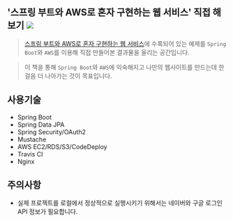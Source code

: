 ## '스프링 부트와 AWS로 혼자 구현하는 웹 서비스' 직접 해보기 ![](https://app.travis-ci.com/LeapRealm/Hands-On-Web-Service-Implemented-with-Spring-Boot-and-AWS.svg?branch=main)



> [스프링 부트와 AWS로 혼자 구현하는 웹 서비스](https://www.aladin.co.kr/shop/wproduct.aspx?ItemId=218568947)에 수록되어 있는 예제를 `Spring Boot`와 `AWS`를 이용해 직접 만들어본 결과물을 올리는 공간입니다.

> 이 책을 통해 `Spring Boot`와 `AWS`에 익숙해지고 나만의 웹사이트를 만드는데 한걸음 더 나아가는 것이 목표입니다.

## 사용기술
* Spring Boot
* Spring Data JPA
* Spring Security/OAuth2
* Mustache
* AWS EC2/RDS/S3/CodeDeploy
* Travis CI
* Nginx

## 주의사항
* 실제 프로젝트를 로컬에서 정상적으로 실행시키기 위해서는 네이버와 구글 로그인 API 정보가 필요합니다.

